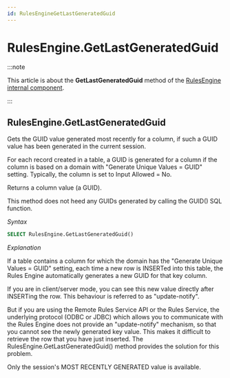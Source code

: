 ```yaml
---
id: RulesEngineGetLastGeneratedGuid
---
```


# RulesEngine.GetLastGeneratedGuid




:::note

This article is about the **GetLastGeneratedGuid** method of the [RulesEngine internal component](/Extensions/RulesEngine_internal_component).

:::

## **RulesEngine.GetLastGeneratedGuid**

Gets the GUID value generated most recently for a column, if such a GUID value has been generated in the current session.

For each record created in a table, a GUID is generated for a column if the column is based on a domain with "Generate Unique Values = GUID" setting. Typically, the column is set to Input Allowed = No.

Returns a column value (a GUID).

This method does not heed any GUIDs generated by calling the GUID() SQL function.

*Syntax*

```sql
SELECT RulesEngine.GetLastGeneratedGuid()
```

*Explanation*

If a table contains a column for which the domain has the "Generate Unique Values = GUID" setting, each time a new row is INSERTed into this table, the Rules Engine automatically generates a new GUID for that key column.

If you are in client/server mode, you can see this new value directly after INSERTing the row. This behaviour is referred to as "update-notify".

But if you are using the Remote Rules Service API or the Rules Service, the underlying protocol (ODBC or JDBC) which allows you to communicate with the Rules Engine does not provide an "update-notify" mechanism, so that you cannot see the newly generated key value. This makes it difficult to retrieve the row that you have just inserted. The RulesEngine.GetLastGeneratedGuid() method provides the solution for this problem.

Only the session's MOST RECENTLY GENERATED value is available.

 